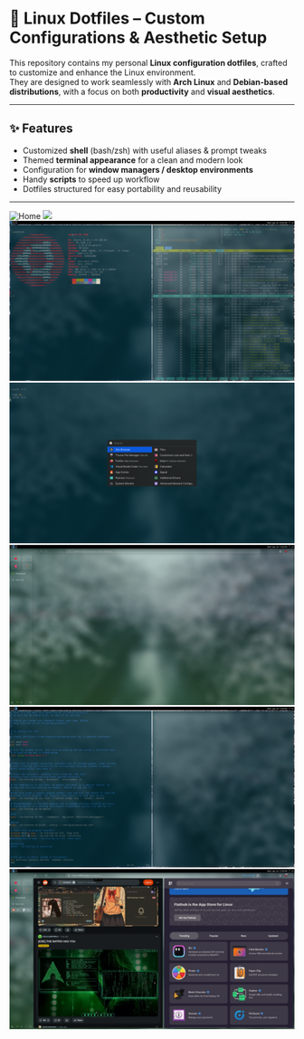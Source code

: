 # 🐧 Linux Dotfiles – Custom Configurations & Aesthetic Setup

This repository contains my personal **Linux configuration dotfiles**, crafted to customize and enhance the Linux environment.  
They are designed to work seamlessly with **Arch Linux** and **Debian-based distributions**, with a focus on both **productivity** and **visual aesthetics**.

---

## ✨ Features
- Customized **shell** (bash/zsh) with useful aliases & prompt tweaks  
- Themed **terminal appearance** for a clean and modern look  
- Configuration for **window managers / desktop environments**  
- Handy **scripts** to speed up workflow  
- Dotfiles structured for easy portability and reusability  

---

![Home](niki2.png)
![ ](niki1.png)
![ ](niki3.png)
![ ](niki4.png)
![ ](nik2.png)
![ ](niki6.png)
![ ](niki5.png)
